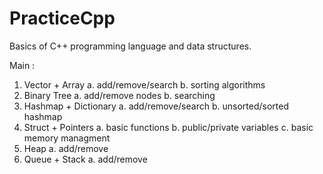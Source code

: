 # PracticeCpp
Basics of C++ programming language and data structures.

Main :
  1. Vector + Array
    a. add/remove/search
    b. sorting algorithms
  2. Binary Tree
    a. add/remove nodes
    b. searching
  3. Hashmap + Dictionary
    a. add/remove/search
    b. unsorted/sorted hashmap
  4. Struct + Pointers
    a. basic functions
    b. public/private variables
    c. basic memory managment
  5. Heap
    a. add/remove
  6. Queue + Stack
    a. add/remove
    
